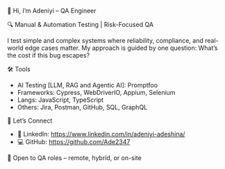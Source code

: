 👋 Hi, I’m Adeniyi – QA Engineer

🔍 Manual & Automation Testing | Risk-Focused QA

I test simple and complex systems where reliability, compliance, and real-world edge cases matter. My approach is guided by one question: What’s the cost if this bug escapes?

🛠️ Tools
- AI Testing [LLM, RAG and Agentic AI]: Promptfoo
- Frameworks: Cypress, WebDriverIO, Appium, Selenium
- Langs: JavaScript, TypeScript
- Others: Jira, Postman, GitHub, SQL, GraphQL

🤝 Let’s Connect
- 🔗 LinkedIn: https://www.linkedin.com/in/adeniyi-adeshina/
- 💻 GitHub: https://github.com/Ade2347

📣 Open to QA roles – remote, hybrid, or on-site
